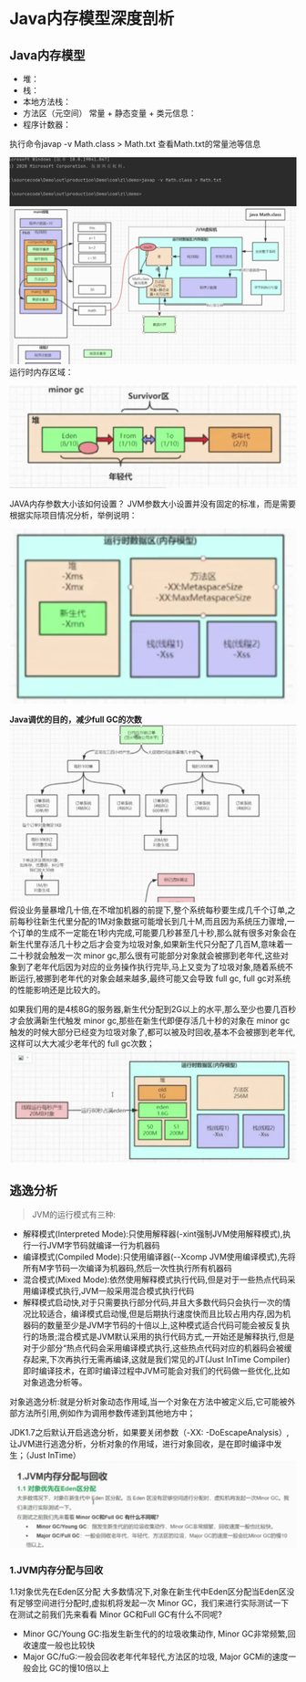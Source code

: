 # Java内存模型深度剖析
## Java内存模型
+ 堆：
+ 栈：
+ 本地方法栈：
+ 方法区（元空间） 常量 + 静态变量 + 类元信息：
+ 程序计数器：

执行命令javap -v Math.class > Math.txt   查看Math.txt的常量池等信息

![img.png](image/img5.png)
![img.png](image/img6.png)
运行时内存区域：

![img.png](image/img7.png)

JAVA内存参数大小该如何设置？
JVM参数大小设置并没有固定的标准，而是需要根据实际项目情况分析，举例说明：

![img.png](image/img8.png)

**Java调优的目的，减少full GC的次数**
![img_1.png](image/img_1.png)
假设业务量暴增几十倍,在不增加机器的前提下,整个系统每秒要生成几千个订单,之前每秒往新生代里分配的1M对象数据可能增长到几十M,而且因为系统压力骤增,一个订单的生成不一定能在1秒内完成,可能要几秒甚至几十秒,那么就有很多对象会在新生代里存活几十秒之后才会变为垃圾对象,如果新生代只分配了几百M,意味着一二十秒就会触发一次 minor gc,那么很有可能部分对象就会被挪到老年代,这些对象到了老年代后因为对应的业务操作执行完毕,马上又变为了垃圾对象,随着系统不断运行,被挪到老年代的对象会越来越多,最终可能又会导致 full gc, full gc对系统的性能影响还是比较大的。

如果我们用的是4核8G的服务器,新生代分配到2G以上的水平,那么至少也要几百秒才会放满新生代触发 minor gc,那些在新生代即便存活几十秒的对象在 minor gc触发的时候大部分已经变为垃圾对象了,都可以被及时回收,基本不会被挪到老年代,这样可以大大减少老年代的 full gc次数；
![img_2.png](image/img_2.png)

## 逃逸分析
> JVM的运行模式有三种:
* 解释模式(Interpreted Mode):只使用解释器(-xint强制JVM使用解释模式),执行一行JVM字节码就编译一行为机器码
* 编译模式(Compiled Mode):只使用编译器(--Xcomp JVM使用编译模式),先将所有M字节码一次编译为机器码,然后一次性执行所有机器码
* 混合模式(Mixed Mode):依然使用解释模式执行代码,但是对于一些热点代码采用编译模式执行,JVM一般采用混合模式执行代码
* 解释模式启动快,对于只需要执行部分代码,并且大多数代码只会执行一次的情况比较适合，编译模式启动慢,但是后期执行速度快而且比较占用内存,因为机器码的数量至少是JVM字节码的十倍以上,这种模式适合代码可能会被反复执行的场景;混合模式是JVM默认采用的执行代码方式,一开始还是解释执行,但是对于少部分“热点代码会采用编译模式执行,这些热点代码对应的机器码会被缓存起来,下次再执行无需再编译,这就是我们常见的JT(Just InTime Compiler)即时编译技术，在即时编译过程中JVM可能会对我们的代码做一些优化,比如对象逃逸分析等。

对象逃逸分析:就是分析对象动态作用域,当一个对象在方法中被定义后,它可能被外部方法所引用,例如作为调用参数传递到其他地方中；

JDK1.7之后默认开启逃逸分析，如果要关闭参数（-XX: -DoEscapeAnalysis）,让JVM进行逃逸分析，分析对象的作用域，进行对象回收，是在即时编译中发生；（Just InTime）
![img_3.png](image/img_3.png)


### 1.JVM内存分配与回收
1.1对象优先在Eden区分配
大多数情况下,对象在新生代中Eden区分配当Eden区没有足够空间进行分配时,虚拟机将发起一次 Minor GC，我们来进行实际测试一下
在测试之前我们先来看看 Minor GC和Full GC有什么不同呢?
* Minor GC/Young GC:指发生新生代的的垃圾收集动作, Minor GC非常频繁,回收速度一般也比较快
* Major GC/fuG:一般会回收老年代年轻代,方法区的垃圾, Major GCMi的速度一般会比 GC的慢10倍以上

